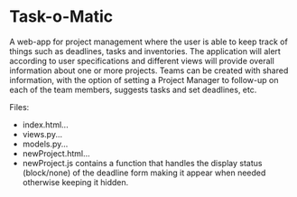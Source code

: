 # Task-o-Matic

A web-app for project management where the user is able to keep track of things such as deadlines, tasks and inventories. The application will alert according to user specifications and different views will provide overall information about one or more projects. Teams can be created with shared information, with the option of setting a Project Manager to follow-up on each of the team members, suggests tasks and set deadlines, etc.

Files:

- index.html...
- views.py...
- models.py...
- newProject.html...
- newProject.js contains a function that handles the display status (block/none) of the deadline form making it appear when needed otherwise keeping it hidden.